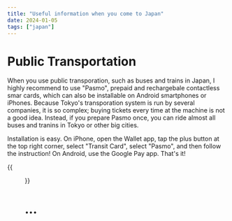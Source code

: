 ```yaml
---
title: "Useful information when you come to Japan"
date: 2024-01-05
tags: ["japan"]
---
```


# Public Transportation

When you use public transporation, such as buses and trains in Japan, I highly recommend to use "Pasmo", prepaid and rechargebale contactless smar cards, which can also be installable on Android smartphones or iPhones.
Because Tokyo's transporation system is run by several companies, it is so complex; buying tickets every time at the machine is not a good idea.
Instead, if you prepare Pasmo once, you can ride almost all buses and tranins in Tokyo or other big cities.

Installation is easy.
On iPhone, open the Wallet app, tap the plus button at the top right corner, select "Transit Card", select "Pasmo", and then follow the instruction!
On Android, use the Google Pay app.
That's it!

{{<figure src="datasets_wide.png" width="80%">}}

# ...